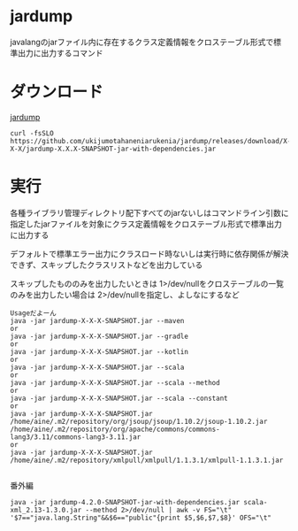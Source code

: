 # jardump
javalangのjarファイル内に存在するクラス定義情報をクロステーブル形式で標準出力に出力するコマンド

# ダウンロード

[jardump](https://github.com/ukijumotahaneniarukenia/jardump/releases)

```
curl -fsSLO https://github.com/ukijumotahaneniarukenia/jardump/releases/download/X-X-X/jardump-X.X.X-SNAPSHOT-jar-with-dependencies.jar
```

# 実行

各種ライブラリ管理ディレクトリ配下すべてのjarないしはコマンドライン引数に指定したjarファイルを対象にクラス定義情報をクロステーブル形式で標準出力に出力する

デフォルトで標準エラー出力にクラスロード時ないしは実行時に依存関係が解決できず、スキップしたクラスリストなどを出力している

スキップしたもののみを出力したいときは 1>/dev/nullをクロステーブルの一覧のみを出力したい場合は 2>/dev/nullを指定し、よしなにするなど

```
Usageだよーん
java -jar jardump-X-X-X-SNAPSHOT.jar --maven
or
java -jar jardump-X-X-X-SNAPSHOT.jar --gradle
or
java -jar jardump-X-X-X-SNAPSHOT.jar --kotlin
or
java -jar jardump-X-X-X-SNAPSHOT.jar --scala
or
java -jar jardump-X-X-X-SNAPSHOT.jar --scala --method
or
java -jar jardump-X-X-X-SNAPSHOT.jar --scala --constant
or
java -jar jardump-X-X-X-SNAPSHOT.jar /home/aine/.m2/repository/org/jsoup/jsoup/1.10.2/jsoup-1.10.2.jar /home/aine/.m2/repository/org/apache/commons/commons-lang3/3.11/commons-lang3-3.11.jar
or
java -jar jardump-X-X-X-SNAPSHOT.jar /home/aine/.m2/repository/xmlpull/xmlpull/1.1.3.1/xmlpull-1.1.3.1.jar


```


番外編

```
java -jar jardump-4.2.0-SNAPSHOT-jar-with-dependencies.jar scala-xml_2.13-1.3.0.jar --method 2>/dev/null | awk -v FS="\t" '$7=="java.lang.String"&&$6=="public"{print $5,$6,$7,$8}' OFS="\t"
```
